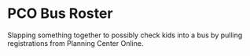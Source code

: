 # PCO Bus Roster
Slapping something together to possibly check kids into a bus by pulling registrations from Planning Center Online.